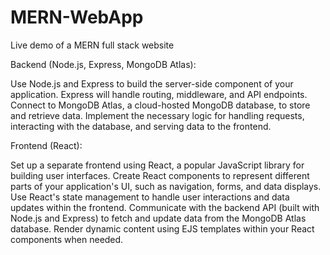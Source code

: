 # MERN-WebApp
Live demo of a MERN full stack website

Backend (Node.js, Express, MongoDB Atlas):

Use Node.js and Express to build the server-side component of your application. Express will handle routing, middleware, and API endpoints.
Connect to MongoDB Atlas, a cloud-hosted MongoDB database, to store and retrieve data.
Implement the necessary logic for handling requests, interacting with the database, and serving data to the frontend.

Frontend (React):

Set up a separate frontend using React, a popular JavaScript library for building user interfaces.
Create React components to represent different parts of your application's UI, such as navigation, forms, and data displays.
Use React's state management to handle user interactions and data updates within the frontend.
Communicate with the backend API (built with Node.js and Express) to fetch and update data from the MongoDB Atlas database.
Render dynamic content using EJS templates within your React components when needed.
